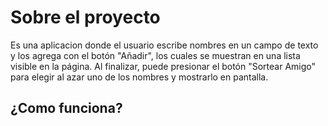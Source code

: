 # Sobre el proyecto #
Es una aplicacion donde el usuario escribe nombres en un campo de texto y los agrega con el botón "Añadir", los cuales se muestran en una lista visible en la página. Al finalizar, puede presionar el botón "Sortear Amigo" para elegir al azar uno de los nombres y mostrarlo en pantalla.

## ¿Como funciona?
